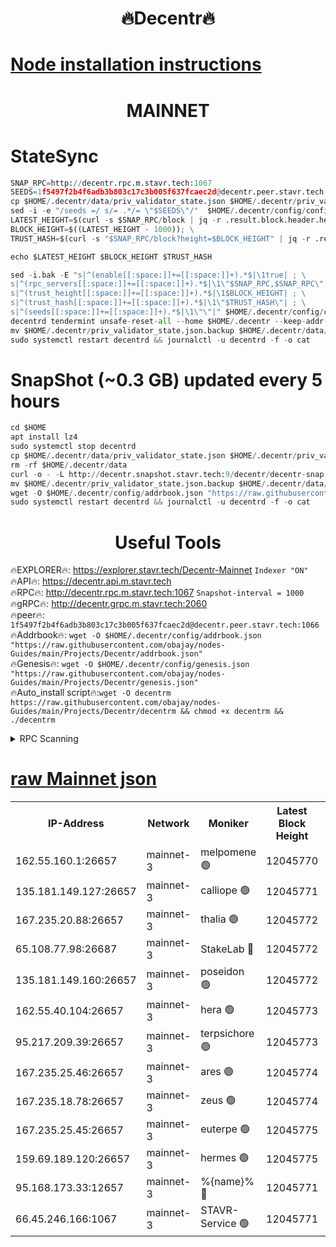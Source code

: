<h1 align="center"> 🔥Decentr🔥</h1>

[Node installation instructions](https://github.com/obajay/nodes-Guides/tree/main/Projects/Decentr)
=
<h1 align="center"> MAINNET</h1>

# StateSync
```python
SNAP_RPC=http://decentr.rpc.m.stavr.tech:1067
SEEDS=1f5497f2b4f6adb3b803c17c3b005f637fcaec2d@decentr.peer.stavr.tech:1066
cp $HOME/.decentr/data/priv_validator_state.json $HOME/.decentr/priv_validator_state.json.backup
sed -i -e "/seeds =/ s/= .*/= \"$SEEDS\"/"  $HOME/.decentr/config/config.toml
LATEST_HEIGHT=$(curl -s $SNAP_RPC/block | jq -r .result.block.header.height); \
BLOCK_HEIGHT=$((LATEST_HEIGHT - 1000)); \
TRUST_HASH=$(curl -s "$SNAP_RPC/block?height=$BLOCK_HEIGHT" | jq -r .result.block_id.hash)

echo $LATEST_HEIGHT $BLOCK_HEIGHT $TRUST_HASH

sed -i.bak -E "s|^(enable[[:space:]]+=[[:space:]]+).*$|\1true| ; \
s|^(rpc_servers[[:space:]]+=[[:space:]]+).*$|\1\"$SNAP_RPC,$SNAP_RPC\"| ; \
s|^(trust_height[[:space:]]+=[[:space:]]+).*$|\1$BLOCK_HEIGHT| ; \
s|^(trust_hash[[:space:]]+=[[:space:]]+).*$|\1\"$TRUST_HASH\"| ; \
s|^(seeds[[:space:]]+=[[:space:]]+).*$|\1\"\"|" $HOME/.decentr/config/config.toml
decentrd tendermint unsafe-reset-all --home $HOME/.decentr --keep-addr-book
mv $HOME/.decentr/priv_validator_state.json.backup $HOME/.decentr/data/priv_validator_state.json
sudo systemctl restart decentrd && journalctl -u decentrd -f -o cat
```
# SnapShot (~0.3 GB) updated every 5 hours
```python
cd $HOME
apt install lz4
sudo systemctl stop decentrd
cp $HOME/.decentr/data/priv_validator_state.json $HOME/.decentr/priv_validator_state.json.backup
rm -rf $HOME/.decentr/data
curl -o - -L http://decentr.snapshot.stavr.tech:9/decentr/decentr-snap.tar.lz4 | lz4 -c -d - | tar -x -C $HOME/.decentr --strip-components 2
mv $HOME/.decentr/priv_validator_state.json.backup $HOME/.decentr/data/priv_validator_state.json
wget -O $HOME/.decentr/config/addrbook.json "https://raw.githubusercontent.com/obajay/nodes-Guides/main/Projects/Decentr/addrbook.json"
sudo systemctl restart decentrd && journalctl -u decentrd -f -o cat
```

 <h1 align="center"> Useful Tools</h1>

🔥EXPLORER🔥:     https://explorer.stavr.tech/Decentr-Mainnet        `Indexer "ON"` \
🔥API🔥:          https://decentr.api.m.stavr.tech \
🔥RPC🔥:          http://decentr.rpc.m.stavr.tech:1067              `Snapshot-interval = 1000` \
🔥gRPC🔥:         http://decentr.grpc.m.stavr.tech:2060 \
🔥peer🔥:         `1f5497f2b4f6adb3b803c17c3b005f637fcaec2d@decentr.peer.stavr.tech:1066` \
🔥Addrbook🔥:  `wget -O $HOME/.decentr/config/addrbook.json "https://raw.githubusercontent.com/obajay/nodes-Guides/main/Projects/Decentr/addrbook.json"` \
🔥Genesis🔥:  `wget -O $HOME/.decentr/config/genesis.json "https://raw.githubusercontent.com/obajay/nodes-Guides/main/Projects/Decentr/genesis.json"` \
🔥Auto_install script🔥:`wget -O decentrm https://raw.githubusercontent.com/obajay/nodes-Guides/main/Projects/Decentr/decentrm && chmod +x decentrm && ./decentrm`

<details>
<summary>RPC Scanning</summary>

<h2 align="center"> We scan nodes in real time every 4 hours. And we provide the final result of RPC endpoints.
We cannot influence the operation of these nodes in any way. </h2>


```python
If Voting Power is higher than 0 --> then the Node is a validator of the network and may be subject to attack and be a potential threat to the chain.
```
```python
We marked such validators with a red symbol
```

</details>

[raw Mainnet json](https://rpc-check.decentrm.stavr.tech/decentrm/rpc-decentrm-result.json)
=



<table><tr><th>IP-Address</th><th>Network</th><th>Moniker</th><th>Latest Block Height</th><th>Earliest Block Height</th><th>Catching Up</th><th>Tx Index</th><th>Voting Power</th><th>Scan Time</th></tr><tr><td>162.55.160.1:26657</td><td>mainnet-3</td><td>melpomene 🟢</td><td>12045770</td><td>1688950</td><td>False</td><td>on</td><td>0</td><td>2023-12-20T02:45:59.559247677UTC</td></tr><tr><td>135.181.149.127:26657</td><td>mainnet-3</td><td>calliope 🟢</td><td>12045771</td><td>1688950</td><td>False</td><td>on</td><td>0</td><td>2023-12-20T02:46:01.952563762UTC</td></tr><tr><td>167.235.20.88:26657</td><td>mainnet-3</td><td>thalia 🟢</td><td>12045772</td><td>1688950</td><td>False</td><td>on</td><td>0</td><td>2023-12-20T02:46:07.703321752UTC</td></tr><tr><td>65.108.77.98:26687</td><td>mainnet-3</td><td>StakeLab 🔴</td><td>12045772</td><td>1688950</td><td>False</td><td>on</td><td>5283225</td><td>2023-12-20T02:46:08.063628596UTC</td></tr><tr><td>135.181.149.160:26657</td><td>mainnet-3</td><td>poseidon 🟢</td><td>12045772</td><td>1688950</td><td>False</td><td>on</td><td>0</td><td>2023-12-20T02:46:10.657499227UTC</td></tr><tr><td>162.55.40.104:26657</td><td>mainnet-3</td><td>hera 🟢</td><td>12045773</td><td>1688950</td><td>False</td><td>on</td><td>0</td><td>2023-12-20T02:46:13.005558680UTC</td></tr><tr><td>95.217.209.39:26657</td><td>mainnet-3</td><td>terpsichore 🟢</td><td>12045773</td><td>1688950</td><td>False</td><td>on</td><td>0</td><td>2023-12-20T02:46:15.510150068UTC</td></tr><tr><td>167.235.25.46:26657</td><td>mainnet-3</td><td>ares 🟢</td><td>12045774</td><td>1688950</td><td>False</td><td>on</td><td>0</td><td>2023-12-20T02:46:19.982219879UTC</td></tr><tr><td>167.235.18.78:26657</td><td>mainnet-3</td><td>zeus 🟢</td><td>12045774</td><td>1688950</td><td>False</td><td>on</td><td>0</td><td>2023-12-20T02:46:22.266884529UTC</td></tr><tr><td>167.235.25.45:26657</td><td>mainnet-3</td><td>euterpe 🟢</td><td>12045775</td><td>1688950</td><td>False</td><td>on</td><td>0</td><td>2023-12-20T02:46:24.596512979UTC</td></tr><tr><td>159.69.189.120:26657</td><td>mainnet-3</td><td>hermes 🟢</td><td>12045775</td><td>1688950</td><td>False</td><td>on</td><td>0</td><td>2023-12-20T02:46:24.908244471UTC</td></tr><tr><td>95.168.173.33:12657</td><td>mainnet-3</td><td>%{name}% 🔴</td><td>12045771</td><td>8964001</td><td>False</td><td>on</td><td>4173125</td><td>2023-12-20T02:46:03.158633726UTC</td></tr><tr><td>66.45.246.166:1067</td><td>mainnet-3</td><td>STAVR-Service 🟢</td><td>12045771</td><td>12045001</td><td>False</td><td>on</td><td>0</td><td>2023-12-20T02:46:02.550403735UTC</td></tr></table>